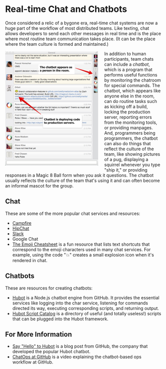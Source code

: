 # Real-time Chat and Chatbots

<span class="drop fa fa-comments fa-5x pull-left fa-border"></span>

Once considered a relic of a bygone era, real-time chat systems are now a huge part of the workflow of most distributed teams.  Like texting, chat allows developers to send each other messages in real time and is the place where most routine team communication takes place.  (It can be the place where the team culture is formed and maintained.)

<img style="width: 300px; float:left; margin-bottom: 20px; margin-right: 20px" src="images/chatbot.png"/>

In addition to human participants, team chats can include a _chatbot_, which is a program that performs useful functions by monitoring the chatroom for special commands.  The chatbot, which appears like anyone else in the room, can do routine tasks such as kicking off a build, locking the production server, reporting errors from the monitoring tools, or providing manpages.  And, programmers being programmers, the chatbot can also do things that reflect the culture of the team, like showing pictures of a pug, displaying a squirrel whenever you type "ship it," or providing responses in a Magic 8 Ball form when you ask it questions.  The chatbot usually reflects the culture of the team that's using it and can often become an informal mascot for the group.



## Chat

These are some of the more popular chat services and resources:

* [Campfire](https://campfirenow.com/)
* [HipChat](https://www.hipchat.com)
* [Slack](https://slack.com/)
* Google Chat
* [The Emoji Cheatsheet](http://www.emoji-cheat-sheet.com/) is a fun resource that lists text shortcuts that correspond to the emoji characters used in many chat services.  For example, using the code ":boom:" creates a small explosion icon when it's rendered in chat.

## Chatbots

These are resources for creating chatbots:

* [Hubot](https://hubot.github.com/) is a Node.js chatbot engine from GitHub.  It provides the essential services like logging into the char service, listening for commands directed its way, executing corresponding scripts, and returning output.
* [Hubot Script Catalog](http://hubot-script-catalog.herokuapp.com/) is a directory of useful (and totally useless!) scripts that can be plugged into the Hubot framework.


## For More Information

* [Say "Hello" to Hubot](https://github.com/blog/968-say-hello-to-hubot) is a blog post from GitHub, the company that developed the popular Hubot chatbot.
* [ChatOps at GitHub](https://www.youtube.com/watch?v=NST3u-GjjFw) is a video explaining the chatbot-based ops workflow at GitHub.

